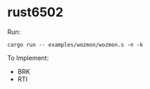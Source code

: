 # rust6502

Run:

```shell
cargo run -- examples/wozmon/wozmon.s -n -k
```

To Implement:

- BRK
- RTI

